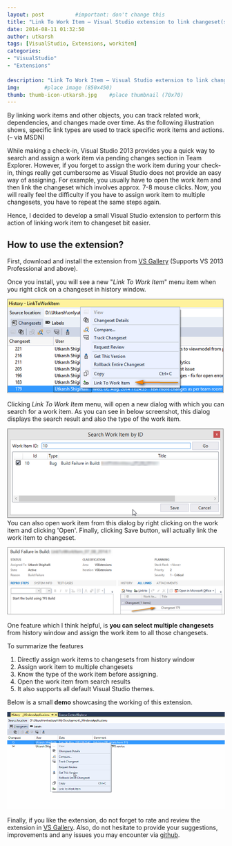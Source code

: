 ```yaml
---
layout: post          #important: don't change this
title: "Link To Work Item – Visual Studio extension to link changeset(s) to work item directly from VS history window"
date: 2014-08-11 01:32:50
author: utkarsh
tags: [VisualStudio, Extensions, workitem]
categories:
- "VisualStudio"
- "Extensions"

description: "Link To Work Item – Visual Studio extension to link changeset(s) to work item directly from VS history window"
img:        #place image (850x450)
thumb: thumb-icon-utkarsh.jpg    #place thumbnail (70x70)
---
```

By linking work items and other objects, you can track related work, dependencies, and changes made over time. As the following illustration shows, specific link types are used to track specific work items and actions. (– via MSDN)

While making a check-in, Visual Studio 2013 provides you a quick way to search and assign a work item via pending changes section in Team Explorer. However, if you forget to assign the work item during your check-in, things really get cumbersome as Visual Studio does not provide an easy way of assigning. For example, you usually have to open the work item and then link the changeset which involves approx. 7-8 mouse clicks. Now, you will really feel the difficulty if you have to assign work item to multiple changesets, you have to repeat the same steps again. 

Hence, I decided to develop a small Visual Studio extension to perform this action of linking work item to changeset bit easier. 

## How to use the extension?

First, download and install the extension from [VS Gallery](http://visualstudiogallery.msdn.microsoft.com/af28fbc6-e90e-4f06-94d0-21c8bbac9685) (Supports VS 2013 Professional and above).

Once you install, you will see a new "*Link To Work Item*" menu item when you right click on a changeset in history window.

![image](/images/screenshots/utkarsh//2014_08_11_link_to_work_item_Image1.png "image")

Clicking *Link To Work Item* menu, will open a new dialog with which you can search for a work item. As you can see in below screenshot, this dialog displays the search result and also the type of the work item.

![image](/images/screenshots/utkarsh//2014_08_11_link_to_work_item_Image2.png "image")
You can also open work item from this dialog by right clicking on the work item and clicking 'Open'. Finally, clicking Save button, will actually link the work item to changeset.

![image](/images/screenshots/utkarsh//2014_08_11_link_to_work_item_Image3.png "image")

One feature which I think helpful, is **you can select multiple changesets** from history window and assign the work item to all those changesets. 

To summarize the features

1.  Directly assign work items to changesets from history window 
2.  Assign work item to multiple changesets 
3.  Know the type of the work item before assigning. 
4.  Open the work item from search results 
5.  It also supports all default Visual Studio themes.   

Below is a small **demo** showcasing the working of this extension. 

![demo](/images/screenshots/utkarsh//2014_08_11_link_to_work_item_Image4.gif "demo")

Finally, if you like the extension, do not forget to rate and review the extension in [VS Gallery](http://visualstudiogallery.msdn.microsoft.com/af28fbc6-e90e-4f06-94d0-21c8bbac9685). Also, do not hesitate to provide your suggestions, improvements and any issues you may encounter via [github](https://github.com/onlyutkarsh/LinkToWorkItem/issues).